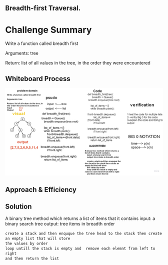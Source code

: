 ## Breadth-first Traversal.

# Challenge Summary
<!-- Description of the challenge -->

Write a function called breadth first

Arguments: tree

Return: list of all values in the tree, in the order they were encountered

## Whiteboard Process
<!-- Embedded whiteboard image -->


![](https://github.com/ashrf288/data-structures-and-algorithms/blob/main/python/assets/breadth_first.jpg)



## Approach & Efficiency
<!-- What approach did you take? Why? What is the Big O space/time for this approach? -->

## Solution
<!-- Show how to run your code, and examples of it in action -->

 A binary tree method which returns a list of items that it contains
    input: a binary search tree
    output: tree items in breadth order 

    create a stack and then enquque the tree head to the stack then create an empty list that will store
    the values by order 
    loop untill the stack is empty and  remove each elemnt from left to right 
    and then return the list 
